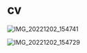 # cv
![IMG_20221202_154741](https://user-images.githubusercontent.com/96226781/205274294-63d3d435-766c-4407-8c39-57a2079f76e5.jpg)

![IMG_20221202_154729](https://user-images.githubusercontent.com/96226781/205273763-56e8d6c6-7df3-4211-9d3a-f9428cfb74cc.jpg)
